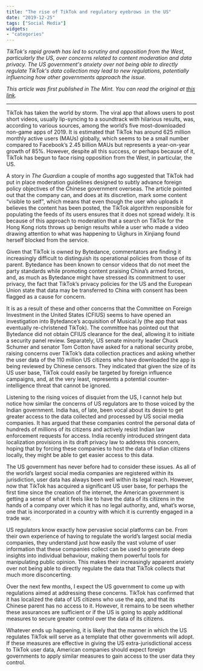 ```yaml
---
title: "The rise of TikTok and regulatory eyebrows in the US"
date: "2019-12-25"
tags: ["Social Media"]
widgets: 
- "categories"
---
```


*TikTok's rapid growth has led to scrutiny and opposition from the West, particularly the US, over concerns related to content moderation and data privacy. The US government's anxiety over not being able to directly regulate TikTok's data collection may lead to new regulations, potentially influencing how other governments approach the issue.*
<!--more-->
*This article was first published in The Mint. You can read the original at [this link](https://www.livemint.com/opinion/columns/opinion-the-rise-of-tiktok-and-regulatory-eyebrows-in-the-us-11577208173581.html).*

---

TikTok has taken the world by storm. The viral app that allows users to post short videos, usually lip-syncing to a soundtrack with hilarious results, was, according to various sources, among the world’s five most-downloaded non-game apps of 2019. It is estimated that TikTok has around 625 million monthly active users (MAUs) globally, which seems to be a small number compared to Facebook’s 2.45 billion MAUs but represents a year-on-year growth of 85%. However, despite all this success, or perhaps because of it, TikTok has begun to face rising opposition from the West, in particular, the US.

A story in *The Guardian* a couple of months ago suggested that TikTok had put in place moderation guidelines designed to subtly advance foreign policy objectives of the Chinese government overseas. The article pointed out that the company can, and does at its discretion, mark some content “visible to self", which means that even though the user who uploads it believes the content has been posted, the TikTok algorithm responsible for populating the feeds of its users ensures that it does not spread widely. It is because of this approach to moderation that a search on TikTok for the Hong Kong riots throws up benign results while a user who made a video drawing attention to what was happening to Uighurs in Xinjiang found herself blocked from the service.

Given that TikTok is owned by Bytedance, commentators are finding it increasingly difficult to distinguish its operational policies from those of its parent. Bytedance has been known to censor videos that do not meet the party standards while promoting content praising China’s armed forces, and, as much as Bytedance might have stressed its commitment to user privacy, the fact that TikTok’s privacy policies for the US and the European Union state that data may be transferred to China with consent has been flagged as a cause for concern.

It is as a result of these and other concerns that the Committee on Foreign Investment in the United States (CFIUS) seems to have opened an investigation into Bytedance’s acquisition of Musical.ly (the app that was eventually re-christened TikTok). The committee has pointed out that Bytedance did not obtain CFIUS clearance for the deal, allowing it to initiate a security panel review. Separately, US senate minority leader Chuck Schumer and senator Tom Cotton have asked for a national security probe, raising concerns over TikTok’s data collection practices and asking whether the user data of the 110 million US citizens who have downloaded the app is being reviewed by Chinese censors. They indicated that given the size of its US user base, TikTok could easily be targeted by foreign influence campaigns, and, at the very least, represents a potential counter-intelligence threat that cannot be ignored.

Listening to the rising voices of disquiet from the US, I cannot help but notice how similar the concerns of US regulators are to those voiced by the Indian government. India has, of late, been vocal about its desire to get greater access to the data collected and processed by US social media companies. It has argued that these companies control the personal data of hundreds of millions of its citizens and actively resist Indian law enforcement requests for access. India recently introduced stringent data localization provisions in its draft privacy law to address this concern, hoping that by forcing these companies to host the data of Indian citizens locally, they might be able to get easier access to this data.

The US government has never before had to consider these issues. As all of the world’s largest social media companies are registered within its jurisdiction, user data has always been well within its legal reach. However, now that TikTok has acquired a significant US user base, for perhaps the first time since the creation of the internet, the American government is getting a sense of what it feels like to have the data of its citizens in the hands of a company over which it has no legal authority, and, what’s worse, one that is incorporated in a country with which it is currently engaged in a trade war.

US regulators know exactly how pervasive social platforms can be. From their own experience of having to regulate the world’s largest social media companies, they understand just how easily the vast volume of user information that these companies collect can be used to generate deep insights into individual behaviour, making them powerful tools for manipulating public opinion. This makes their increasingly apparent anxiety over not being able to directly regulate the data that TikTok collects that much more disconcerting.

Over the next few months, I expect the US government to come up with regulations aimed at addressing these concerns. TikTok has confirmed that it has localized the data of US citizens who use the app, and that its Chinese parent has no access to it. However, it remains to be seen whether these assurances are sufficient or if the US is going to apply additional measures to secure greater control over the data of its citizens.

Whatever ends up happening, it is likely that the manner in which the US regulates TikTok will serve as a template that other governments will adopt. If these measures are effective in giving the US extra-jurisdictional access to TikTok user data, American companies should expect foreign governments to apply similar measures to gain access to the user data they control.

